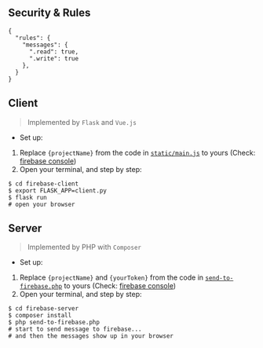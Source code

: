 ## Security & Rules

```
{
  "rules": {
    "messages": {
      ".read": true,
      ".write": true
    },
  }
}
```

## Client

> Implemented by `Flask` and `Vue.js`

- Set up:

1. Replace `{projectName}` from the code in [`static/main.js`](https://github.com/CaraWang/firebase-practice/blob/master/firebase-client/static/main.js) to yours (Check: [firebase console](https://console.firebase.google.com))
2. Open your terminal, and step by step:

```
$ cd firebase-client
$ export FLASK_APP=client.py
$ flask run
# open your browser
```

## Server

> Implemented by PHP with `Composer`

- Set up:

1. Replace `{projectName}` and `{yourToken}` from the code in [`send-to-firebase.php`](https://github.com/CaraWang/firebase-practice/blob/master/firebase-server/send-to-firebase.php) to yours (Check: [firebase console](https://console.firebase.google.com))
2. Open your terminal, and step by step:

```
$ cd firebase-server
$ composer install
$ php send-to-firebase.php
# start to send message to firebase...
# and then the messages show up in your browser
```
